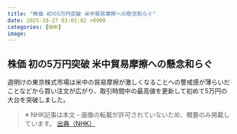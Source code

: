 ```yaml
---
title: "株価 初の5万円突破 米中貿易摩擦への懸念和らぐ"
date: 2025-10-27 03:01:02 +0900
categories: [NHK]
image: 
---
```

## 株価 初の5万円突破 米中貿易摩擦への懸念和らぐ

週明けの東京株式市場は米中の貿易摩擦が激しくなることへの警戒感が薄らいだことなどから買い注文が広がり、取引時間中の最高値を更新して初めて5万円の大台を突破しました。

> ※ NHK記事は本文・画像の転載が許可されていないため、概要のみ掲載しています。
[出典（NHK）](http://www3.nhk.or.jp/news/html/20251027/k10014960351000.html)
